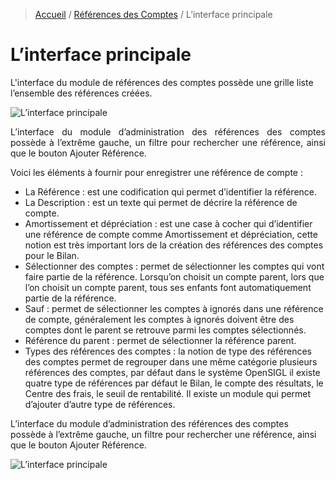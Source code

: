 > [Accueil](../index) / [Références des Comptes](./index) / L’interface principale

# L’interface principale

L'interface du module de références des comptes possède une grille liste l’ensemble des références créées.

![L’interface principale](../../images/r_a_interface_principal.png)

<div style='text-align: justify;'>
L’interface du module d’administration des références des comptes possède à l’extrême gauche, un filtre pour rechercher une référence, ainsi que le bouton Ajouter Référence.

Voici les éléments à fournir pour enregistrer une référence de compte :
</div>

-	La Référence : est une codification qui permet d’identifier la référence.
-	La Description : est un texte qui permet de décrire la référence de compte.
-	Amortissement et dépréciation : est une case à cocher qui d’identifier une référence de compte comme Amortissement et dépréciation, cette notion est très important lors de la création des références des comptes pour le Bilan.
-	Sélectionner des comptes : permet de sélectionner les comptes qui vont faire partie de la référence.  Lorsqu’on  choisit un compte parent, lors que l’on choisit un compte parent, tous ses enfants font automatiquement partie de la référence.
-	Sauf : permet de sélectionner les comptes à ignorés dans une référence de compte, généralement les comptes à ignorés doivent être des comptes dont le parent se retrouve parmi les comptes sélectionnés.
-	Référence du parent : permet de sélectionner la référence parent.
-	Types des références des comptes : la notion de type des références des comptes permet de regrouper dans une même catégorie plusieurs références des comptes, par défaut dans le système OpenSIGL il existe quatre type de références par défaut le Bilan,  le compte des résultats, le Centre des frais, le seuil de rentabilité. Il existe un module qui permet d’ajouter d’autre type de références.

L’interface du module d’administration des références des comptes possède à l’extrême gauche, un filtre pour rechercher une référence, ainsi que le bouton Ajouter Référence.

![L’interface principale](../../images/ref_account/create_ref_account.jpg)
